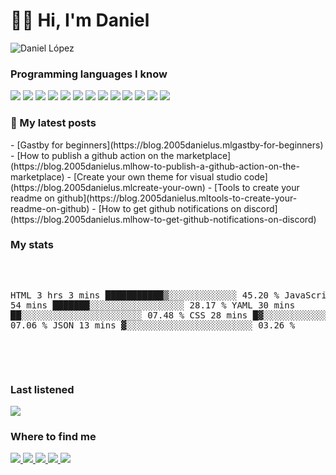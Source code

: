 <h1>👋🏻 Hi, I'm Daniel</h1>

![Daniel López](https://user-images.githubusercontent.com/44546966/102456167-0cfea900-4041-11eb-9e7b-b12ac323ca08.png)

### Programming languages I know
<p>
  <img src="https://img.shields.io/badge/HTML5-E34F26?style=for-the-badge&logo=html5&logoColor=white"/>
  <img src="https://img.shields.io/badge/CSS3-1572B6?style=for-the-badge&logo=css3&logoColor=white"/>
  <img src="https://img.shields.io/badge/JavaScript-F7DF1E?style=for-the-badge&logo=javascript&logoColor=black"/>
  <img src="https://img.shields.io/badge/Node.js-43853D?style=for-the-badge&logo=node.js&logoColor=white"/>
  <img src="https://img.shields.io/badge/Dart-0175C2?style=for-the-badge&logo=dart&logoColor=white"/>
  <img src="https://img.shields.io/badge/Markdown-000000?style=for-the-badge&logo=markdown&logoColor=white"/>
  <img src="https://img.shields.io/badge/Gatsby-663399?style=for-the-badge&logo=gatsby&logoColor=white"/>
  <img src="https://img.shields.io/badge/React-20232A?style=for-the-badge&logo=react&logoColor=61DAFB"/>
  <img src="https://img.shields.io/badge/Tailwind_CSS-38B2AC?style=for-the-badge&logo=tailwind-css&logoColor=white"/>
  <img src="https://img.shields.io/badge/Flutter-02569B?style=for-the-badge&logo=flutter&logoColor=white"/>
  <img src="https://img.shields.io/badge/Heroku-430098?style=for-the-badge&logo=heroku&logoColor=white"/>
  <img src="https://img.shields.io/badge/Google_Cloud-4285F4?style=for-the-badge&logo=google-cloud&logoColor=white"/>
  <img src="https://img.shields.io/badge/Amazon_AWS-232F3E?style=for-the-badge&logo=amazon-aws&logoColor=white"/>
</p>
<h3>📕 My latest posts</h3>
<!-- BLOG-POST-LIST:START -->
- [Gastby for beginners](https://blog.2005danielus.mlgastby-for-beginners)
- [How to publish a github action on the marketplace](https://blog.2005danielus.mlhow-to-publish-a-github-action-on-the-marketplace)
- [Create your own theme for visual studio code](https://blog.2005danielus.mlcreate-your-own)
- [Tools to create your readme on github](https://blog.2005danielus.mltools-to-create-your-readme-on-github)
- [How to get github notifications on discord](https://blog.2005danielus.mlhow-to-get-github-notifications-on-discord)
<!-- BLOG-POST-LIST:END --><br>
<h3>My stats</h3>
<pre>
<!--START_SECTION:stats-->

HTML         3 hrs 3 mins    ███████████▒░░░░░░░░░░░░░   45.20 % 
JavaScript   1 hr 54 mins    ███████░░░░░░░░░░░░░░░░░░   28.17 % 
YAML         30 mins         ██░░░░░░░░░░░░░░░░░░░░░░░   07.48 % 
CSS          28 mins         █▓░░░░░░░░░░░░░░░░░░░░░░░   07.06 % 
JSON         13 mins         ▓░░░░░░░░░░░░░░░░░░░░░░░░   03.26 % 

<!--END_SECTION:stats-->
</pre>
<h3>Last listened</h3>
<img src="https://spotify-recently-played-readme.vercel.app/api?user=i7gstvsbinn4treva4q09c5gt&count=3"/><br>
<h3>Where to find me</h3>
<p>
  <a target="_blank" href="https://instagram.com/2005_danielus"><img src="https://img.shields.io/badge/Instagram-E4405F?style=for-the-badge&logo=instagram&logoColor=white">
  <a target="_blank" href="https://twitter.com/2005_danielus"><img src="https://img.shields.io/badge/Twitter-1DA1F2?style=for-the-badge&logo=twitter&logoColor=white">
  <a target="_blank" href="https://reddit.com/2005danielus"><img src="https://img.shields.io/badge/Reddit-FF4500?style=for-the-badge&logo=reddit&logoColor=white">
  <a target="_blank" href="https://discord.com/users/396298014295195649"><img src="https://img.shields.io/badge/Discord-7289DA?style=for-the-badge&logo=discord&logoColor=white">
  <a target="_blank" href="https://medium.com/dglobal"><img src="https://img.shields.io/badge/Medium-12100E?style=for-the-badge&logo=medium&logoColor=white">
</p>
